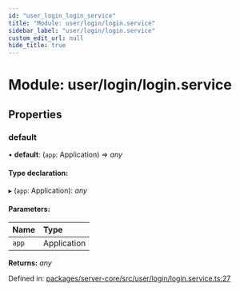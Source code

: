 ```yaml
---
id: "user_login_login_service"
title: "Module: user/login/login.service"
sidebar_label: "user/login/login.service"
custom_edit_url: null
hide_title: true
---
```


# Module: user/login/login.service

## Properties

### default

• **default**: (`app`: Application) => *any*

#### Type declaration:

▸ (`app`: Application): *any*

#### Parameters:

Name | Type |
:------ | :------ |
`app` | Application |

**Returns:** *any*

Defined in: [packages/server-core/src/user/login/login.service.ts:27](https://github.com/xr3ngine/xr3ngine/blob/65dfcf39a/packages/server-core/src/user/login/login.service.ts#L27)
